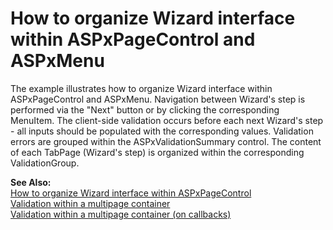 # How to organize Wizard interface within ASPxPageControl and ASPxMenu


<p>The example illustrates how to organize Wizard interface within ASPxPageControl and ASPxMenu. Navigation between Wizard's step is performed via the "Next" button or by clicking the corresponding MenuItem. The client-side validation occurs before each next Wizard's step - all inputs should be populated with the corresponding values. Validation errors are grouped within the ASPxValidationSummary control. The content of each TabPage (Wizard's step) is organized within the corresponding ValidationGroup.</p><p><strong>See Also: <br />
</strong><a href="https://www.devexpress.com/Support/Center/p/E3050">How to organize Wizard interface within ASPxPageControl</a><br />
<a href="https://www.devexpress.com/Support/Center/p/E12">Validation within a multipage container</a><br />
<a href="https://www.devexpress.com/Support/Center/p/E334">Validation within a multipage container (on callbacks)</a></p>

<br/>


